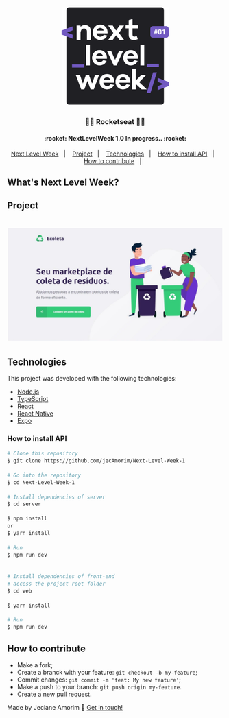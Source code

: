 <h1 align="center">
    <img alt="NextLevelWeek" title="#NextLevelWeek" src="assets/logo.svg" width="250px" />
</h1>

<h3 align="center">
 🚀🚀  Rocketseat 🚀🚀
</h3>

<h4 align="center"> 
	:rocket: NextLevelWeek 1.0  In progress.. :rocket:
</h4>

<p align="center">
  <a href="#-nlw">Next Level Week</a>&nbsp;&nbsp;&nbsp;|&nbsp;&nbsp;&nbsp;
  <a href="#-Project">Project</a>&nbsp;&nbsp;&nbsp;|&nbsp;&nbsp;&nbsp;
  <a href="#-Technologies">Technologies</a>&nbsp;&nbsp;&nbsp;|&nbsp;&nbsp;&nbsp;
  <a href="#-How-to-install-API">How to install API</a>&nbsp;&nbsp;&nbsp;|&nbsp;&nbsp;&nbsp;
  <a href="#-How-to-contribute">How to contribute</a>&nbsp;&nbsp;&nbsp;|&nbsp;&nbsp;&nbsp;
</p>

## What's Next Level Week?


## Project


<h1 align="center">
    <img alt="Example" title="Example" src="assets/background2.jpeg" width="500px" />
</h1>


## Technologies

This project was developed with the following technologies:

- [Node.js][nodejs]
- [TypeScript][typescript]
- [React][reactjs]
- [React Native][rn]
- [Expo][expo]


### How to install API
```bash
# Clone this repository
$ git clone https://github.com/jecAmorim/Next-Level-Week-1

# Go into the repository
$ cd Next-Level-Week-1

# Install dependencies of server
$ cd server

$ npm install
or
$ yarn install

# Run
$ npm run dev


# Install dependencies of front-end
# access the project root folder
$ cd web

$ yarn install

# Run
$ npm run dev
```

## How to contribute

- Make a fork;
- Create a branck with your feature: `git checkout -b my-feature`;
- Commit changes: `git commit -m 'feat: My new feature'`;
- Make a push to your branch: `git push origin my-feature`.
- Create a new pull request.


Made by Jeciane Amorim :wave: [Get in touch!](https://www.linkedin.com/in/francisca-jeciane-amorim-da-silva-056513184/)

[nodejs]: https://nodejs.org/en/docs/
[typescript]: https://www.typescriptlang.org/index.html
[expo]: https://docs.expo.io/
[reactjs]: https://reactjs.org
[rn]: https://reactnative.dev/
[yarn]: https://yarnpkg.com/
[npm]: https://www.npmjs.com/